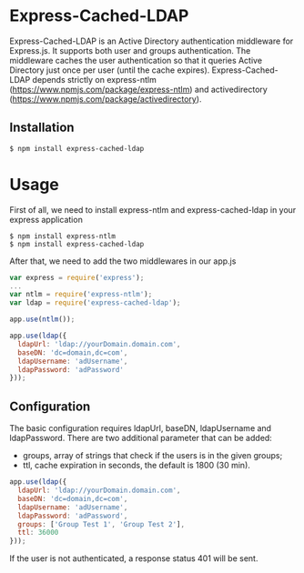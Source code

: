 Express-Cached-LDAP
========================

Express-Cached-LDAP is an Active Directory authentication middleware for Express.js. It supports both user and groups authentication. The middleware caches the user authentication so that it queries Active Directory just once per user (until the cache expires).
Express-Cached-LDAP depends strictly on express-ntlm (https://www.npmjs.com/package/express-ntlm) and activedirectory (https://www.npmjs.com/package/activedirectory).

## Installation
    $ npm install express-cached-ldap
    
# Usage

First of all, we need to install express-ntlm and express-cached-ldap in your express application

    $ npm install express-ntlm
    $ npm install express-cached-ldap

After that, we need to add the two middlewares in our app.js

```js
var express = require('express');
...
var ntlm = require('express-ntlm');
var ldap = require('express-cached-ldap');

app.use(ntlm());

app.use(ldap({
  ldapUrl: 'ldap://yourDomain.domain.com',
  baseDN: 'dc=domain,dc=com',
  ldapUsername: 'adUsername',
  ldapPassword: 'adPassword'
}));
```

## Configuration

The basic configuration requires ldapUrl, baseDN, ldapUsername and ldapPassword.
There are two additional parameter that can be added:
- groups, array of strings that check if the users is in the given groups;
- ttl, cache expiration in seconds, the default is 1800 (30 min).

```js
app.use(ldap({
  ldapUrl: 'ldap://yourDomain.domain.com',
  baseDN: 'dc=domain,dc=com',
  ldapUsername: 'adUsername',
  ldapPassword: 'adPassword',
  groups: ['Group Test 1', 'Group Test 2'],
  ttl: 36000
}));
```

If the user is not authenticated, a response status 401 will be sent.